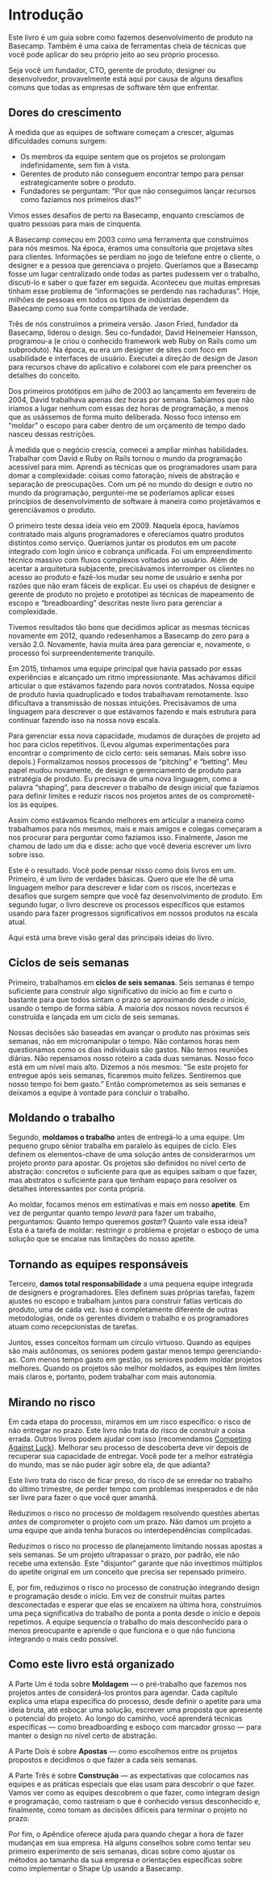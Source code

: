 # Introdução

Este livro é um guia sobre como fazemos desenvolvimento de produto na Basecamp. Também é uma caixa de ferramentas cheia de técnicas que você pode aplicar do seu próprio jeito ao seu próprio processo.

Seja você um fundador, CTO, gerente de produto, designer ou desenvolvedor, provavelmente está aqui por causa de alguns desafios comuns que todas as empresas de software têm que enfrentar.

## Dores do crescimento

À medida que as equipes de software começam a crescer, algumas dificuldades comuns surgem:

- Os membros da equipe sentem que os projetos se prolongam indefinidamente, sem fim à vista.
- Gerentes de produto não conseguem encontrar tempo para pensar estrategicamente sobre o produto.
- Fundadores se perguntam: “Por que não conseguimos lançar recursos como fazíamos nos primeiros dias?”

Vimos esses desafios de perto na Basecamp, enquanto crescíamos de quatro pessoas para mais de cinquenta.

A Basecamp começou em 2003 como uma ferramenta que construímos para nós mesmos. Na época, éramos uma consultoria que projetava sites para clientes. Informações se perdiam no jogo de telefone entre o cliente, o designer e a pessoa que gerenciava o projeto. Queríamos que a Basecamp fosse um lugar centralizado onde todas as partes pudessem ver o trabalho, discuti-lo e saber o que fazer em seguida. Aconteceu que muitas empresas tinham esse problema de “informações se perdendo nas rachaduras”. Hoje, milhões de pessoas em todos os tipos de indústrias dependem da Basecamp como sua fonte compartilhada de verdade.

Três de nós construímos a primeira versão. Jason Fried, fundador da Basecamp, liderou o design. Seu co-fundador, David Heinemeier Hansson, programou-a (e criou o conhecido framework web Ruby on Rails como um subproduto). Na época, eu era um designer de sites com foco em usabilidade e interfaces de usuário. Executei a direção de design de Jason para recursos chave do aplicativo e colaborei com ele para preencher os detalhes do conceito.

Dos primeiros protótipos em julho de 2003 ao lançamento em fevereiro de 2004, David trabalhava apenas dez horas por semana. Sabíamos que não iríamos a lugar nenhum com essas dez horas de programação, a menos que as usássemos de forma muito deliberada. Nosso foco intenso em “moldar” o escopo para caber dentro de um orçamento de tempo dado nasceu dessas restrições.

À medida que o negócio crescia, comecei a ampliar minhas habilidades. Trabalhar com David e Ruby on Rails tornou o mundo da programação acessível para mim. Aprendi as técnicas que os programadores usam para domar a complexidade: coisas como fatoração, níveis de abstração e separação de preocupações. Com um pé no mundo do design e outro no mundo da programação, perguntei-me se poderíamos aplicar esses princípios de desenvolvimento de software à maneira como projetávamos e gerenciávamos o produto.

O primeiro teste dessa ideia veio em 2009. Naquela época, havíamos contratado mais alguns programadores e oferecíamos quatro produtos distintos como serviço. Queríamos juntar os produtos em um pacote integrado com login único e cobrança unificada. Foi um empreendimento técnico massivo com fluxos complexos voltados ao usuário. Além de acertar a arquitetura subjacente, precisávamos interromper os clientes no acesso ao produto e fazê-los mudar seu nome de usuário e senha por razões que não eram fáceis de explicar. Eu usei os chapéus de designer e gerente de produto no projeto e prototipei as técnicas de mapeamento de escopo e “breadboarding” descritas neste livro para gerenciar a complexidade.

Tivemos resultados tão bons que decidimos aplicar as mesmas técnicas novamente em 2012, quando redesenhamos a Basecamp do zero para a versão 2.0. Novamente, havia muita área para gerenciar e, novamente, o processo foi surpreendentemente tranquilo.

Em 2015, tínhamos uma equipe principal que havia passado por essas experiências e alcançado um ritmo impressionante. Mas achávamos difícil articular o que estávamos fazendo para novos contratados. Nossa equipe de produto havia quadruplicado e todos trabalhavam remotamente. Isso dificultava a transmissão de nossas intuições. Precisávamos de uma linguagem para descrever o que estávamos fazendo e mais estrutura para continuar fazendo isso na nossa nova escala.

Para gerenciar essa nova capacidade, mudamos de durações de projeto ad hoc para ciclos repetitivos. (Levou algumas experimentações para encontrar o comprimento de ciclo certo: seis semanas. Mais sobre isso depois.) Formalizamos nossos processos de “pitching” e “betting”. Meu papel mudou novamente, de design e gerenciamento de produto para estratégia de produto. Eu precisava de uma nova linguagem, como a palavra “shaping”, para descrever o trabalho de design inicial que fazíamos para definir limites e reduzir riscos nos projetos antes de os comprometê-los às equipes.

Assim como estávamos ficando melhores em articular a maneira como trabalhamos para nós mesmos, mais e mais amigos e colegas começaram a nos procurar para perguntar como fazíamos isso. Finalmente, Jason me chamou de lado um dia e disse: acho que você deveria escrever um livro sobre isso.

Este é o resultado. Você pode pensar nisso como dois livros em um. Primeiro, é um livro de verdades básicas. Quero que ele lhe dê uma linguagem melhor para descrever e lidar com os riscos, incertezas e desafios que surgem sempre que você faz desenvolvimento de produto. Em segundo lugar, o livro descreve os processos específicos que estamos usando para fazer progressos significativos em nossos produtos na escala atual.

Aqui está uma breve visão geral das principais ideias do livro.

## Ciclos de seis semanas

Primeiro, trabalhamos em **ciclos de seis semanas**. Seis semanas é tempo suficiente para construir algo significativo do início ao fim e curto o bastante para que todos sintam o prazo se aproximando desde o início, usando o tempo de forma sábia. A maioria dos nossos novos recursos é construída e lançada em um ciclo de seis semanas.

Nossas decisões são baseadas em avançar o produto nas próximas seis semanas, não em micromanipular o tempo. Não contamos horas nem questionamos como os dias individuais são gastos. Não temos reuniões diárias. Não repensamos nosso roteiro a cada duas semanas. Nosso foco está em um nível mais alto. Dizemos a nós mesmos: “Se este projeto for entregue após seis semanas, ficaremos muito felizes. Sentiremos que nosso tempo foi bem gasto.” Então comprometemos as seis semanas e deixamos a equipe à vontade para concluir o trabalho.

## Moldando o trabalho

Segundo, **moldamos o trabalho** antes de entregá-lo a uma equipe. Um pequeno grupo sênior trabalha em paralelo às equipes de ciclo. Eles definem os elementos-chave de uma solução antes de considerarmos um projeto pronto para apostar. Os projetos são definidos no nível certo de abstração: concretos o suficiente para que as equipes saibam o que fazer, mas abstratos o suficiente para que tenham espaço para resolver os detalhes interessantes por conta própria.

Ao moldar, focamos menos em estimativas e mais em nosso **apetite**. Em vez de perguntar quanto tempo *levará* para fazer um trabalho, perguntamos: Quanto tempo queremos *gastar*? Quanto vale essa ideia? Esta é a tarefa de moldar: restringir o problema e projetar o esboço de uma solução que se encaixe nas limitações do nosso apetite.

## Tornando as equipes responsáveis

Terceiro, **damos total responsabilidade** a uma pequena equipe integrada de designers e programadores. Eles definem suas próprias tarefas, fazem ajustes no escopo e trabalham juntos para construir fatias verticais do produto, uma de cada vez. Isso é completamente diferente de outras metodologias, onde os gerentes dividem o trabalho e os programadores atuam como recepcionistas de tarefas.

Juntos, esses conceitos formam um círculo virtuoso. Quando as equipes são mais autônomas, os seniores podem gastar menos tempo gerenciando-as. Com menos tempo gasto em gestão, os seniores podem moldar projetos melhores. Quando os projetos são melhor moldados, as equipes têm limites mais claros e, portanto, podem trabalhar com mais autonomia.

## Mirando no risco

Em cada etapa do processo, miramos em um risco específico: o risco de não entregar no prazo. Este livro não trata do risco de construir a coisa errada. Outros livros podem ajudar com isso (recomendamos [Competing Against Luck](https://www.amazon.com/Competing-Against-Luck-Innovation-Customer/dp/0062435612)). Melhorar seu processo de descoberta deve vir depois de recuperar sua capacidade de entregar. Você pode ter a melhor estratégia do mundo, mas se não puder agir sobre ela, de que adianta?

Este livro trata do risco de ficar preso, do risco de se enredar no trabalho do último trimestre, de perder tempo com problemas inesperados e de não ser livre para fazer o que você quer amanhã.

Reduzimos o risco no processo de moldagem resolvendo questões abertas *antes* de comprometer o projeto com um prazo. Não damos um projeto a uma equipe que ainda tenha buracos ou interdependências complicadas.

Reduzimos o risco no processo de planejamento limitando nossas apostas a seis semanas. Se um projeto ultrapassar o prazo, por padrão, ele não recebe uma extensão. Este "disjuntor" garante que não investimos múltiplos do apetite original em um conceito que precisa ser repensado primeiro.

E, por fim, reduzimos o risco no processo de construção integrando design e programação desde o início. Em vez de construir muitas partes desconectadas e esperar que elas se encaixem na última hora, construímos uma peça significativa do trabalho de ponta a ponta desde o início e depois repetimos. A equipe sequencia o trabalho do mais desconhecido para o menos preocupante e aprende o que funciona e o que não funciona integrando o mais cedo possível.

## Como este livro está organizado

A Parte Um é toda sobre **Moldagem** — o pré-trabalho que fazemos nos projetos antes de considerá-los prontos para agendar. Cada capítulo explica uma etapa específica do processo, desde definir o apetite para uma ideia bruta, até esboçar uma solução, escrever uma proposta que apresente o potencial do projeto. Ao longo do caminho, você aprenderá técnicas específicas — como breadboarding e esboço com marcador grosso — para manter o design no nível certo de abstração.

A Parte Dois é sobre **Apostas** — como escolhemos entre os projetos propostos e decidimos o que fazer a cada seis semanas.

A Parte Três é sobre **Construção** — as expectativas que colocamos nas equipes e as práticas especiais que elas usam para descobrir o que fazer. Vamos ver como as equipes descobrem o que fazer, como integram design e programação, como rastreiam o que é conhecido versus desconhecido e, finalmente, como tomam as decisões difíceis para terminar o projeto no prazo.

Por fim, o Apêndice oferece ajuda para quando chegar a hora de fazer mudanças em sua empresa. Há alguns conselhos sobre como tentar seu primeiro experimento de seis semanas, dicas sobre como ajustar os métodos ao tamanho da sua empresa e orientações específicas sobre como implementar o Shape Up usando a Basecamp.
